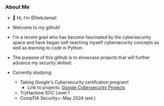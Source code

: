 ### About Me
-  👋 Hi, I’m @SebJamali
- Welcome to my github!
- I'm a recent grad who has become fascinated by the cybersecurity space and have began self-teaching myself cybersecurity concepts as well as learning to code in Python.
- The purpose of this github is to showcase projects that will further advance my security skillset.

- Currently studying:
    - Taking Google's  Cybersecurity certifcation program!
      - Link to projects: [Google Cybersecurity Projects](https://github.com/SebJamali/Google-Cybersecurity-Projects/blob/main/README.md)
    - TryHackme SOC Level 1 
    - CompTIA Security+: May 2024 (est.)




